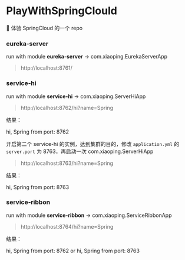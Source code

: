 # PlayWithSpringClould

🍰 体验 SpringCloud 的一个 repo

### eureka-server

run with module **eureka-server** -> com.xiaoping.EurekaServerApp

> http://localhost:8761/

### service-hi

run with module **service-hi** -> com.xiaoping.ServerHiApp

> http://localhost:8762/hi?name=Spring

结果：

hi, Spring from port: 8762

开启第二个 service-hi 的实例，达到集群的目的，修改 `application.yml` 的 `server.port` 为 8763，再启动一次 com.xiaoping.ServerHiApp

> http://localhost:8763/hi?name=Spring

结果：

hi, Spring from port: 8763

### service-ribbon

run with module **service-ribbon** -> com.xiaoping.ServiceRibbonApp

> http://localhost:8764/hi?name=Spring

结果：

hi, Spring from port: 8762 or
hi, Spring from port: 8763
